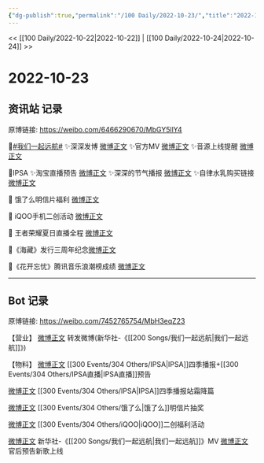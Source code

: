 ```yaml
---
{"dg-publish":true,"permalink":"/100 Daily/2022-10-23/","title":"2022-10-23","created":"2022-11-09T02:16:36.000+08:00","updated":"2023-04-11T14:46:33.000+08:00"}
---
```



<< [[100 Daily/2022-10-22\|2022-10-22]] | [[100 Daily/2022-10-24\|2022-10-24]] >>

# 2022-10-23

## 资讯站 记录

原博链接: https://weibo.com/6466290670/MbGY5llY4

🌟[#我们一起远航#](https://s.weibo.com/weibo?q=%23%E6%88%91%E4%BB%AC%E4%B8%80%E8%B5%B7%E8%BF%9C%E8%88%AA%23)
✨深深发博 [微博正文](https://m.weibo.cn/6466290670/4827795982914782)
✨官方MV [微博正文](https://m.weibo.cn/6466290670/4827789507167951)
✨音源上线提醒 [微博正文](https://m.weibo.cn/6466290670/4827864064856222)

🌟IPSA
✨淘宝直播预告 [微博正文](https://m.weibo.cn/6466290670/4827675333756954)
✨深深的节气播报 [微博正文](https://m.weibo.cn/6466290670/4827700651626175)
✨自律水乳购买链接 [微博正文](https://m.weibo.cn/6466290670/4827699657051920)

🌟 饿了么明信片福利 [微博正文](https://m.weibo.cn/6466290670/4827741352103357)

🌟 iQOO手机二创活动 [微博正文](https://m.weibo.cn/6466290670/4827747618916216)

🌟 王者荣耀夏日直播全程 [微博正文](https://m.weibo.cn/6466290670/4827721433090185)

🌟《海藏》发行三周年纪念[微博正文](https://m.weibo.cn/6466290670/4827651662151759)

🌟《花开忘忧》腾讯音乐浪潮榜成绩 [微博正文](https://m.weibo.cn/6466290670/4827789980864537)

---
## Bot 记录

原博链接: https://weibo.com/7452765754/MbH3eqZ23

【营业】
[微博正文](http://weibo.com/1736988591/MbF4hlSC9) 转发微博(新华社-《[[200 Songs/我们一起远航\|我们一起远航]]》)

【物料】
[微博正文](http://weibo.com/1851789841/MbBT6AZhe) [[300 Events/304 Others/IPSA\|IPSA]]四季播报+[[300 Events/304 Others/IPSA直播\|IPSA直播]]预告

[微博正文](http://weibo.com/1851789841/MbCh8q0jG) [[300 Events/304 Others/IPSA\|IPSA]]四季播报站霜降篇

[微博正文](https://m.weibo.cn/7756461320/4827729133834902) [[300 Events/304 Others/饿了么\|饿了么]]明信片抽奖

[微博正文](http://weibo.com/6378846558/MbDGkb7Bu) [[300 Events/304 Others/iQOO\|iQOO]]二创福利活动

[微博正文](http://weibo.com/1699432410/MbERky0td) 新华社-《[[200 Songs/我们一起远航\|我们一起远航]]》MV
[微博正文](http://weibo.com/5248300719/MbGO2tFgi) 官后预告新歌上线
